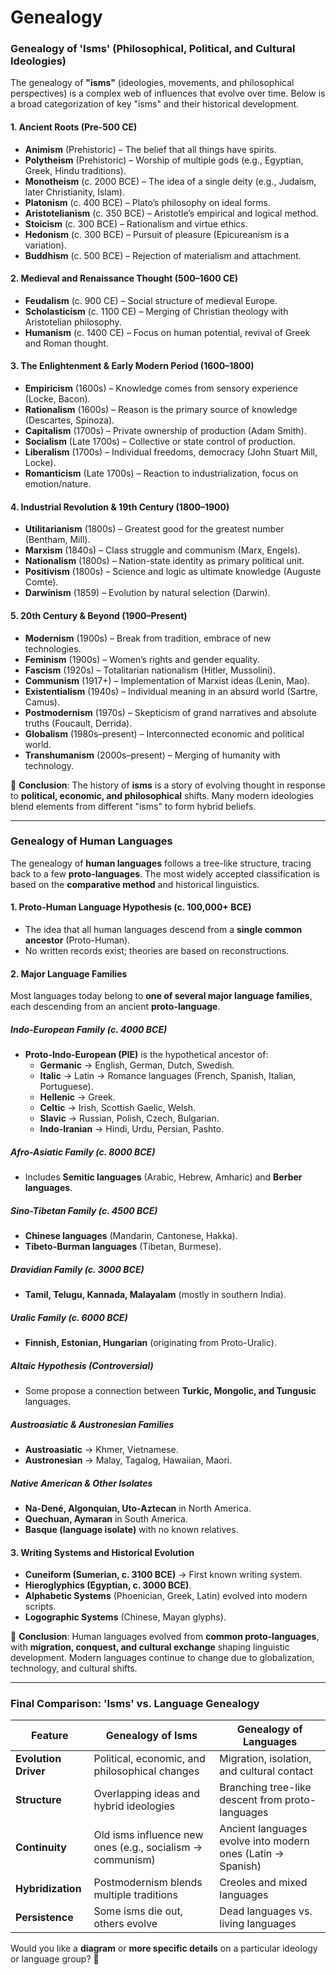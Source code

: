 # Genealogy

### **Genealogy of 'Isms' (Philosophical, Political, and Cultural Ideologies)**

The genealogy of **"isms"** (ideologies, movements, and philosophical perspectives) is a complex web of influences that evolve over time. Below is a broad categorization of key "isms" and their historical development.

#### **1. Ancient Roots (Pre-500 CE)**
- **Animism** (Prehistoric) – The belief that all things have spirits.
- **Polytheism** (Prehistoric) – Worship of multiple gods (e.g., Egyptian, Greek, Hindu traditions).
- **Monotheism** (c. 2000 BCE) – The idea of a single deity (e.g., Judaism, later Christianity, Islam).
- **Platonism** (c. 400 BCE) – Plato’s philosophy on ideal forms.
- **Aristotelianism** (c. 350 BCE) – Aristotle’s empirical and logical method.
- **Stoicism** (c. 300 BCE) – Rationalism and virtue ethics.
- **Hedonism** (c. 300 BCE) – Pursuit of pleasure (Epicureanism is a variation).
- **Buddhism** (c. 500 BCE) – Rejection of materialism and attachment.

#### **2. Medieval and Renaissance Thought (500–1600 CE)**
- **Feudalism** (c. 900 CE) – Social structure of medieval Europe.
- **Scholasticism** (c. 1100 CE) – Merging of Christian theology with Aristotelian philosophy.
- **Humanism** (c. 1400 CE) – Focus on human potential, revival of Greek and Roman thought.

#### **3. The Enlightenment & Early Modern Period (1600–1800)**
- **Empiricism** (1600s) – Knowledge comes from sensory experience (Locke, Bacon).
- **Rationalism** (1600s) – Reason is the primary source of knowledge (Descartes, Spinoza).
- **Capitalism** (1700s) – Private ownership of production (Adam Smith).
- **Socialism** (Late 1700s) – Collective or state control of production.
- **Liberalism** (1700s) – Individual freedoms, democracy (John Stuart Mill, Locke).
- **Romanticism** (Late 1700s) – Reaction to industrialization, focus on emotion/nature.

#### **4. Industrial Revolution & 19th Century (1800–1900)**
- **Utilitarianism** (1800s) – Greatest good for the greatest number (Bentham, Mill).
- **Marxism** (1840s) – Class struggle and communism (Marx, Engels).
- **Nationalism** (1800s) – Nation-state identity as primary political unit.
- **Positivism** (1800s) – Science and logic as ultimate knowledge (Auguste Comte).
- **Darwinism** (1859) – Evolution by natural selection (Darwin).

#### **5. 20th Century & Beyond (1900–Present)**
- **Modernism** (1900s) – Break from tradition, embrace of new technologies.
- **Feminism** (1900s) – Women’s rights and gender equality.
- **Fascism** (1920s) – Totalitarian nationalism (Hitler, Mussolini).
- **Communism** (1917+) – Implementation of Marxist ideas (Lenin, Mao).
- **Existentialism** (1940s) – Individual meaning in an absurd world (Sartre, Camus).
- **Postmodernism** (1970s) – Skepticism of grand narratives and absolute truths (Foucault, Derrida).
- **Globalism** (1980s–present) – Interconnected economic and political world.
- **Transhumanism** (2000s–present) – Merging of humanity with technology.

🔹 **Conclusion**: The history of **isms** is a story of evolving thought in response to **political, economic, and philosophical** shifts. Many modern ideologies blend elements from different "isms" to form hybrid beliefs.

---

### **Genealogy of Human Languages**
The genealogy of **human languages** follows a tree-like structure, tracing back to a few **proto-languages**. The most widely accepted classification is based on the **comparative method** and historical linguistics.

#### **1. Proto-Human Language Hypothesis (c. 100,000+ BCE)**
- The idea that all human languages descend from a **single common ancestor** (Proto-Human).
- No written records exist; theories are based on reconstructions.

#### **2. Major Language Families**
Most languages today belong to **one of several major language families**, each descending from an ancient **proto-language**.

##### **Indo-European Family (c. 4000 BCE)**
- **Proto-Indo-European (PIE)** is the hypothetical ancestor of:
  - **Germanic** → English, German, Dutch, Swedish.
  - **Italic** → Latin → Romance languages (French, Spanish, Italian, Portuguese).
  - **Hellenic** → Greek.
  - **Celtic** → Irish, Scottish Gaelic, Welsh.
  - **Slavic** → Russian, Polish, Czech, Bulgarian.
  - **Indo-Iranian** → Hindi, Urdu, Persian, Pashto.

##### **Afro-Asiatic Family (c. 8000 BCE)**
- Includes **Semitic languages** (Arabic, Hebrew, Amharic) and **Berber languages**.

##### **Sino-Tibetan Family (c. 4500 BCE)**
- **Chinese languages** (Mandarin, Cantonese, Hakka).
- **Tibeto-Burman languages** (Tibetan, Burmese).

##### **Dravidian Family (c. 3000 BCE)**
- **Tamil, Telugu, Kannada, Malayalam** (mostly in southern India).

##### **Uralic Family (c. 6000 BCE)**
- **Finnish, Estonian, Hungarian** (originating from Proto-Uralic).

##### **Altaic Hypothesis (Controversial)**
- Some propose a connection between **Turkic, Mongolic, and Tungusic** languages.

##### **Austroasiatic & Austronesian Families**
- **Austroasiatic** → Khmer, Vietnamese.
- **Austronesian** → Malay, Tagalog, Hawaiian, Maori.

##### **Native American & Other Isolates**
- **Na-Dené, Algonquian, Uto-Aztecan** in North America.
- **Quechuan, Aymaran** in South America.
- **Basque (language isolate)** with no known relatives.

#### **3. Writing Systems and Historical Evolution**
- **Cuneiform (Sumerian, c. 3100 BCE)** → First known writing system.
- **Hieroglyphics (Egyptian, c. 3000 BCE)**.
- **Alphabetic Systems** (Phoenician, Greek, Latin) evolved into modern scripts.
- **Logographic Systems** (Chinese, Mayan glyphs).

🔹 **Conclusion**: Human languages evolved from **common proto-languages**, with **migration, conquest, and cultural exchange** shaping linguistic development. Modern languages continue to change due to globalization, technology, and cultural shifts.

---

### **Final Comparison: 'Isms' vs. Language Genealogy**
| **Feature** | **Genealogy of Isms** | **Genealogy of Languages** |
|------------|----------------------|-------------------------|
| **Evolution Driver** | Political, economic, and philosophical changes | Migration, isolation, and cultural contact |
| **Structure** | Overlapping ideas and hybrid ideologies | Branching tree-like descent from proto-languages |
| **Continuity** | Old isms influence new ones (e.g., socialism → communism) | Ancient languages evolve into modern ones (Latin → Spanish) |
| **Hybridization** | Postmodernism blends multiple traditions | Creoles and mixed languages |
| **Persistence** | Some isms die out, others evolve | Dead languages vs. living languages |

Would you like a **diagram** or **more specific details** on a particular ideology or language group? 🚀

